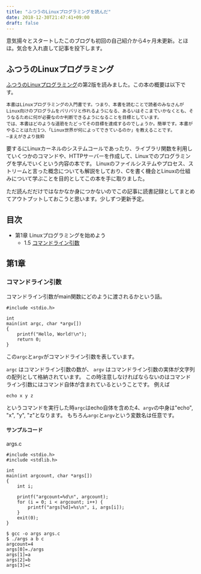 ```yaml
---
title: "ふつうのLinuxプログラミングを読んだ"
date: 2018-12-30T21:47:41+09:00
draft: false
---
```


意気揚々とスタートしたこのブログも初回の自己紹介から4ヶ月未更新。とほほ。気合を入れ直して記事を投下します。

## ふつうのLinuxプログラミング
[ふつうのLinuxプログラミング](https://www.amazon.co.jp/%E3%81%B5%E3%81%A4%E3%81%86%E3%81%AELinux%E3%83%97%E3%83%AD%E3%82%B0%E3%83%A9%E3%83%9F%E3%83%B3%E3%82%B0-%E7%AC%AC2%E7%89%88-Linux%E3%81%AE%E4%BB%95%E7%B5%84%E3%81%BF%E3%81%8B%E3%82%89%E5%AD%A6%E3%81%B9%E3%82%8Bgcc%E3%83%97%E3%83%AD%E3%82%B0%E3%83%A9%E3%83%9F%E3%83%B3%E3%82%B0%E3%81%AE%E7%8E%8B%E9%81%93-%E9%9D%92%E6%9C%A8-%E5%B3%B0%E9%83%8E/dp/4797386479)の第2版を読みました。この本の概要は以下です。

```
本書はLinuxプログラミングの入門書です。つまり、本書を読むことで読者のみなさんがLinux向けのプログラムをバリバリと作れるようになる、あるいはそこまでいかなくとも、そうなるために何が必要なのか判断できるようになることを目標としています。
では、本書はどのような道筋をたどってその目標を達成するのでしょうか。簡単です。本書がやることはただ1つ、「Linux世界が何によってできているのか」を教えることです。
―まえがきより抜粋
```

要するにLinuxカーネルのシステムコールであったり、ライブラリ関数を利用していくつかのコマンドや、HTTPサーバーを作成して、Linuxでのプログラミングを学んでいくという内容の本です。
Linuxのファイルシステムやプロセス、ストリームと言った概念についても解説をしており、Cを書く機会とLinuxの仕組みについて学ぶことを目的としてこの本を手に取りました。

ただ読んだだけではなかなか身につかないのでこの記事に読書記録としてまとめてアウトプットしておこうと思います。少しずつ更新予定。
## 目次

- 第1章 Linuxプログラミングを始めよう
  - 1.5 [コマンドライン引数](#コマンドライン引数)

## 第1章
### コマンドライン引数
コマンドライン引数がmain関数にどのように渡されるかという話。

```
#include <stdio.h>

int
main(int argc, char *argv[])
{
    printf("Hello, World!\n");
    return 0;
}
```

この`argc`と`argv`がコマンドライン引数を表しています。

`argc` はコマンドライン引数の数が、 `argv` はコマンドライン引数の実体が文字列の配列として格納されています。
この時注意しなければならないのはコマンドライン引数にはコマンド自体が含まれているということです。
例えば

```
echo x y z
```
というコマンドを実行した時`argc`はecho自体を含めた4、`argv`の中身は"echo", "x", "y", "z"となります。
もちろん`argc`と`argv`という変数名は任意です。

#### サンプルコード

args.c
```
#include <stdio.h>
#include <stdlib.h>

int
main(int argcount, char *args[])
{
    int i;

    printf("argcount=%d\n", argcount);
    for (i = 0; i < argcount; i++) {
        printf("args[%d]=%s\n", i, args[i]);
    }
    exit(0);
}
```

```
$ gcc -o args args.c
$ ./args a b c
argcount=4
args[0]=./args
args[1]=a
args[2]=b
args[3]=c
```
